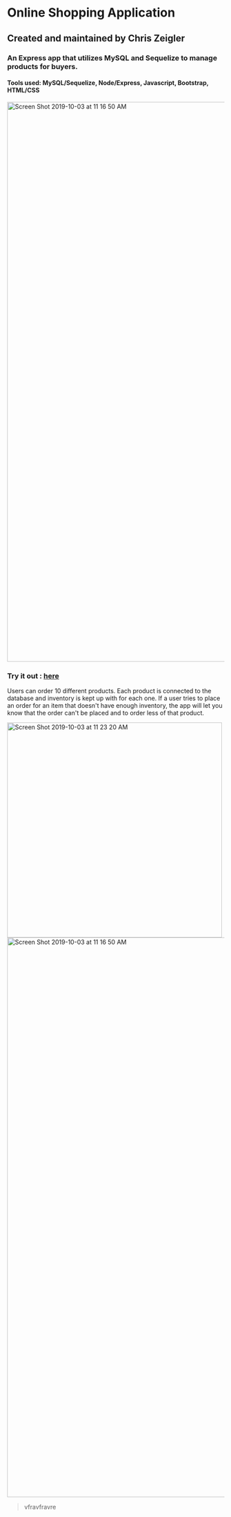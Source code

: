 # Online Shopping Application

## Created and maintained by Chris Zeigler

### An Express app that utilizes MySQL and Sequelize to manage products for buyers. 

#### Tools used: MySQL/Sequelize, Node/Express, Javascript, Bootstrap, HTML/CSS

<img width="1297" alt="Screen Shot 2019-10-03 at 11 16 50 AM" src="https://user-images.githubusercontent.com/50716272/66140864-d9b53300-e5d0-11e9-91b7-185a93182994.png">

### Try it out : [here](https://tranquil-dawn-00256.herokuapp.com)

Users can order 10 different products. Each product is connected to the database and inventory is kept up with for each one. If a user tries to place an order for an item that doesn't have enough inventory, the app will let you know that the order can't be placed and to order less of that product.


<img width="498" alt="Screen Shot 2019-10-03 at 11 23 20 AM" src="https://user-images.githubusercontent.com/50716272/66140827-c5713600-e5d0-11e9-9424-9c336849cbac.png">

<img width="1297" alt="Screen Shot 2019-10-03 at 11 16 50 AM" src="https://user-images.githubusercontent.com/50716272/66140864-d9b53300-e5d0-11e9-91b7-185a93182994.png">


> vfravfravre

